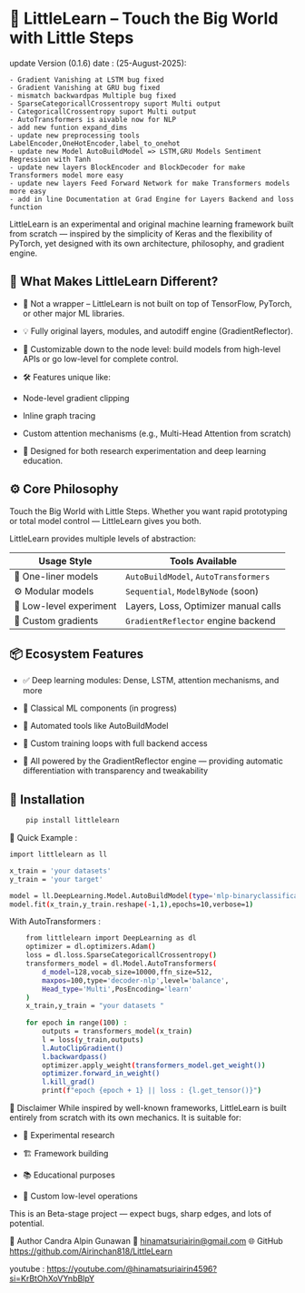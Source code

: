 # 🌱 LittleLearn – Touch the Big World with Little Steps

update Version (0.1.6) date : (25-August-2025):

    - Gradient Vanishing at LSTM bug fixed 
    - Gradient Vanishing at GRU bug fixed 
    - mismatch backwardpas Multiple bug fixed 
    - SparseCategoricallCrossentropy suport Multi output 
    - CategoricallCrossentropy suport Multi output 
    - AutoTransformers is aivable now for NLP 
    - add new funtion expand_dims 
    - update new preprocessing tools LabelEncoder,OneHotEncoder,label_to_onehot
    - update new Model AutoBuildModel => LSTM,GRU Models Sentiment Regression with Tanh
    - update new layers BlockEncoder and BlockDecoder for make Transformers model more easy
    - update new layers Feed Forward Network for make Transformers models more easy 
    - add in line Documentation at Grad Engine for Layers Backend and loss function


LittleLearn is an experimental and original machine learning framework built from scratch — inspired by the simplicity of Keras and the flexibility of PyTorch, yet designed with its own architecture, philosophy, and gradient engine.

## 🧠 What Makes LittleLearn Different?
- 🔧 Not a wrapper – LittleLearn is not built on top of TensorFlow, PyTorch, or other major ML libraries.

- 💡 Fully original layers, modules, and autodiff engine (GradientReflector).

- 🧩 Customizable down to the node level: build models from high-level APIs or go low-level for complete control.

- 🛠️ Features unique like:

- Node-level gradient clipping

- Inline graph tracing

- Custom attention mechanisms (e.g., Multi-Head Attention from scratch)


- 🤯 Designed for both research experimentation and deep learning education.

## ⚙️ Core Philosophy
Touch the Big World with Little Steps.
Whether you want rapid prototyping or total model control — LittleLearn gives you both.

LittleLearn provides multiple levels of abstraction:

| Usage Style               | Tools Available                           |
|--------------------------|-------------------------------------------|
| 💬 One-liner models      | `AutoBuildModel`, `AutoTransformers` |
| ⚙️ Modular models        | `Sequential`, `ModelByNode` (soon)        |
| 🔬 Low-level experiment  | Layers, Loss, Optimizer manual calls      |
| 🧠 Custom gradients      | `GradientReflector` engine backend        |


## 📦 Ecosystem Features
- ✅ Deep learning modules: Dense, LSTM, attention mechanisms, and more

- 🧮 Classical ML components (in progress)

- 🤖 Automated tools like AutoBuildModel

- 🔄 Custom training loops with full backend access

- 🧠 All powered by the GradientReflector engine — providing automatic differentiation with    transparency and tweakability

## 🔧 Installation

```bash
    pip install littlelearn
```

🚀 Quick Example : 
```bash
import littlelearn as ll 

x_train = 'your datasets'
y_train = 'your target'

model = ll.DeepLearning.Model.AutoBuildModel(type='mlp-binaryclassification',level='balance')
model.fit(x_train,y_train.reshape(-1,1),epochs=10,verbose=1)
```
With AutoTransformers :
```bash
    from littlelearn import DeepLearning as dl 
    optimizer = dl.optimizers.Adam()
    loss = dl.loss.SparseCategoricallCrossentropy()
    transformers_model = dl.Model.AutoTransformers(
        d_model=128,vocab_size=10000,ffn_size=512,
        maxpos=100,type='decoder-nlp',level='balance',
        Head_type='Multi',PosEncoding='learn'
    )
    x_train,y_train = "your datasets "
    
    for epoch in range(100) :
        outputs = transformers_model(x_train)
        l = loss(y_train,outputs)
        l.AutoClipGradient()
        l.backwardpass()
        optimizer.apply_weight(transformers_model.get_weight())
        optimizer.forward_in_weight()
        l.kill_grad()
        print(f"epoch {epoch + 1} || loss : {l.get_tensor()}")

```
📌 Disclaimer
While inspired by well-known frameworks, LittleLearn is built entirely from scratch with its own mechanics.
It is suitable for:

- 🔬 Experimental research

- 🏗️ Framework building

- 📚 Educational purposes

- 🔧 Custom low-level operations

This is an Beta-stage project — expect bugs, sharp edges, and lots of potential.

👤 Author
Candra Alpin Gunawan
📧 hinamatsuriairin@gmail.com
🌐 GitHub https://github.com/Airinchan818/LittleLearn

youtube : https://youtube.com/@hinamatsuriairin4596?si=KrBtOhXoVYnbBlpY